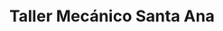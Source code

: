 ---
title: "Taller Mecánico Santa Ana"
url: /val-de-santo-domingo/taller-mecanico-santa-ana/
shop: Autowerkstatt
---